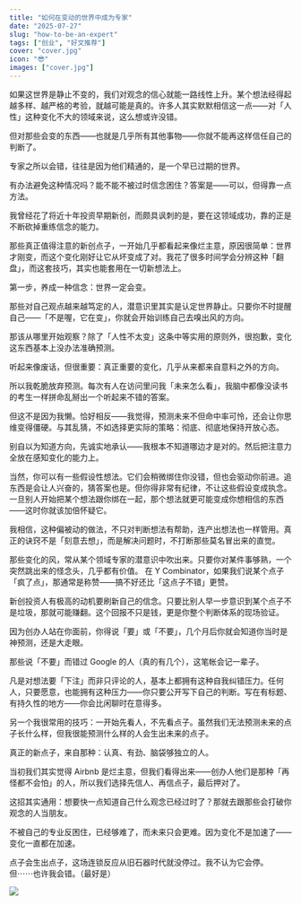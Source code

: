 ```yaml
---
title: "如何在变动的世界中成为专家"
date: "2025-07-27"
slug: "how-to-be-an-expert"
tags: ["创业", "好文推荐"]
cover: "cover.jpg"
icon: "😎"
images: ["cover.jpg"]
---
```

如果这世界是静止不变的，我们对观念的信心就能一路线性上升。某个想法经得起越多样、越严格的考验，就越可能是真的。许多人其实默默相信这一点——对「人性」这种变化不大的领域来说，这么想或许没错。



但对那些会变的东西——也就是几乎所有其他事物——你就不能再这样信任自己的判断了。



专家之所以会错，往往是因为他们精通的，是一个早已过期的世界。



有办法避免这种情况吗？能不能不被过时信念困住？答案是——可以，但得靠一点方法。



我曾经花了将近十年投资早期新创，而颇具讽刺的是，要在这领域成功，靠的正是不断砍掉重练信念的能力。



那些真正值得注意的新创点子，一开始几乎都看起来像烂主意，原因很简单：世界才刚变，而这个变化刚好让它从坏变成了对。我花了很多时间学会分辨这种「翻盘」，而这套技巧，其实也能套用在一切新想法上。



第一步，养成一种信念：世界一定会变。



那些对自己观点越来越笃定的人，潜意识里其实是认定世界静止。只要你不时提醒自己——「不是喔，它在变」，你就会开始训练自己去嗅出风的方向。



那该从哪里开始观察？除了「人性不太变」这条中等实用的原则外，很抱歉，变化这东西基本上没办法准确预测。



听起来像废话，但很重要：真正重要的变化，几乎从来都来自意料之外的方向。



所以我乾脆放弃预测。每次有人在访问里问我「未来怎么看」，我脑中都像没读书的考生一样拼命乱掰出一个听起来不错的答案。



但这不是因为我懒。恰好相反——我觉得，预测未来不但命中率可怜，还会让你思维变得僵硬。与其乱猜，不如选择更实际的策略：彻底、彻底地保持开放心态。



别自以为知道方向，先诚实地承认——我根本不知道哪边才是对的。然后把注意力全放在感知变化的能力上。



当然，你可以有一些假设性想法。它们会稍微绑住你没错，但也会驱动你前进。追东西是会让人兴奋的，猜答案也是。但你得非常有纪律，不让这些假设变成执念。
一旦别人开始把某个想法跟你绑在一起，那个想法就更可能变成你想相信的东西——这时你就该加倍怀疑它。



我相信，这种偏被动的做法，不只对判断想法有帮助，连产出想法也一样管用。真正的诀窍不是「刻意去想」，而是解决问题时，不打断那些莫名冒出来的直觉。



那些变化的风，常从某个领域专家的潜意识中吹出来。只要你对某件事够熟，一个突然跳出来的怪念头，几乎都有价值。
在 Y Combinator，如果我们说某个点子「疯了点」，那通常是称赞——搞不好还比「这点子不错」更赞。



新创投资人有极高的动机要刷新自己的信念。只要比别人早一步意识到某个点子不是垃圾，那就可能赚翻。这个回报不只是钱，更是你整个判断体系的现场验证。



因为创办人站在你面前，你得说「要」或「不要」，几个月后你就会知道你当时是神预测，还是大走眼。



那些说「不要」而错过 Google 的人（真的有几个），这笔帐会记一辈子。



凡是对想法要「下注」而非只评论的人，基本上都拥有这种自我纠错压力。任何人，只要愿意，也能拥有这种压力——你只要公开写下自己的判断。写在有标题、有持久性的地方——你会比闲聊时在意得多。



另一个我很常用的技巧：一开始先看人，不先看点子。虽然我们无法预测未来的点子长什么样，但我很能预测什么样的人会生出未来的点子。



真正的新点子，来自那种：认真、有劲、脑袋够独立的人。



当初我们其实觉得 Airbnb 是烂主意，但我们看得出来——创办人他们是那种「再怪都不会怕」的人，所以我们选择先信人、再信点子，最后押对了。



这招其实通用：想要快一点知道自己什么观念已经过时了？那就去跟那些会打破你观念的人当朋友。



不被自己的专业反困住，已经够难了，而未来只会更难。因为变化不是加速了——变化一直都在加速。



点子会生出点子，这场连锁反应从旧石器时代就没停过。我不认为它会停。
但⋯⋯也许我会错。（最好是）




![](https://prod-files-secure.s3.us-west-2.amazonaws.com/112d0858-5090-4d34-a606-b75eb8d65fd2/46476355-9cf3-4e99-9b7a-3531bc426380/1000202064.png?X-Amz-Algorithm=AWS4-HMAC-SHA256&X-Amz-Content-Sha256=UNSIGNED-PAYLOAD&X-Amz-Credential=ASIAZI2LB466RWEGT42I%2F20250806%2Fus-west-2%2Fs3%2Faws4_request&X-Amz-Date=20250806T123019Z&X-Amz-Expires=3600&X-Amz-Security-Token=IQoJb3JpZ2luX2VjED0aCXVzLXdlc3QtMiJHMEUCIQC9S9c18%2F0iKB3t7o0e0Yc96EgWk4pylj1QG7fTxFICLgIgXuBAF95NsaTWMiPmv0dHBzitvteBY8LT%2F%2BuDJb0XiMMq%2FwMIdRAAGgw2Mzc0MjMxODM4MDUiDMbtodcIBB0MGwkrlircA0lsoLtX%2FKS4e7tK3HhpcsI%2FWpzYx7IONM09f9el25UL7mrunAY1XxlMy6dSIi5zxl5oqQ%2BRYPhtK2xuuz8p1U7oquUS%2FzjYWjG8AiHfGcBDRTI9LEtKhw5DQckJffN5rSHTtoDtPHWXBpT1tBimMN7O3TcqGwKwoN5z2m8TG8NIUaBpZ4Ngyyu82eAaXKq08hfetwGOyaYxuTxQBr1XCtG3uS1TbifcEzXgmq0Dh7lN%2F6HJpbYgv%2BtoApW%2BqswYoWT205YdHlyQyxnffuUo3PP4%2FAxYWS0XoQsOZztgs8xln%2F6zj%2FkIU611hUSughg4IUHeloFuE6i4Ydv6AlxDWhKhkS72l%2FhtSR%2FzZTsjoet74An2TtlGQIwu%2BHYHAWytMFUN110Og0AWPgkSJizNqBREhvs5zooa9x2h4AsOt%2Fi9MDQG7GAjLGoKVgR7aMNY8SofuGOao3LThysKlD7hQbCwhENmX9oP6yDqVifXN6e2C62JF9vYyZLmm5KgKLawa339FT3B2CBxgeocmRSwlet%2FifjWxrbDw%2BikLiLNE95X9XmKPn4D8NDbvW6gGzKCjp%2B%2B1nXjfMbn6RDjbxzs43JtccPGQzDKD1p8itc2D0ygicBUz2aGYar1gfSoMJ6SzcQGOqUBmq2WbTqLMZdEW5N0UPfTWwQROSu1QNdeT6ZsQBMPOy5okL9%2Bq00lamZD2EjH%2Fay95a21NL%2BKE9A1csw%2B3KeWyk2bzV%2BfriTg%2FzToxCTvgpKpR%2F0%2B8KkqYylV4UVETazFQ6ENv%2B03gct6hviRvpwxIT1xpnzl15uR5cbK5xCQPxF1YVox3AJ4OHxksCFGQi5%2FojmK5rdTTke8WTUBtzQM3CDf9ZOo&X-Amz-Signature=d8d498ea3336a7fdc3e07ed0d5eb98dce6de4ffb89be4c69c58b93fa98f6b8ce&X-Amz-SignedHeaders=host&x-amz-checksum-mode=ENABLED&x-id=GetObject)

